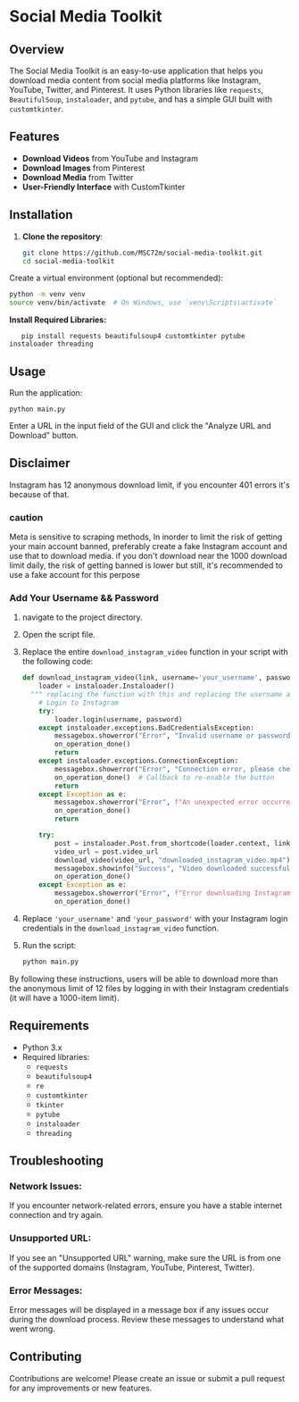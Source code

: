 # Social Media Toolkit

## Overview

The Social Media Toolkit is an easy-to-use application that helps you download media content from social media platforms like Instagram, YouTube, Twitter, and Pinterest. It uses Python libraries like `requests`, `BeautifulSoup`, `instaloader`, and `pytube`, and has a simple GUI built with `customtkinter`.

## Features

- **Download Videos** from YouTube and Instagram
- **Download Images** from Pinterest
- **Download Media** from Twitter
- **User-Friendly Interface** with CustomTkinter

## Installation

1. **Clone the repository**:
   ```sh
   git clone https://github.com/MSC72m/social-media-toolkit.git
   cd social-media-toolkit
   ```
Create a virtual environment (optional but recommended):

```sh
python -m venv venv
source venv/bin/activate  # On Windows, use `venv\Scripts\activate`
```
**Install Required Libraries:**
```
   pip install requests beautifulsoup4 customtkinter pytube instaloader threading
```
## Usage
Run the application:
```
python main.py
```
Enter a URL in the input field of the GUI and click the "Analyze URL and Download" button.


## Disclaimer
 Instagram has 12 anonymous download limit, if you encounter 401 errors it's because of that.
 ### caution
   Meta is sensitive to scraping methods, In inorder to limit the risk of getting your main account banned, preferably create a fake Instagram account and use that to download media. if you don't download near the 1000 download limit daily, the risk of getting banned is lower but still, it's recommended to use a fake account for this perpose
### Add Your Username && Password

1. navigate to the project directory.
2. Open the script file.
3. Replace the entire `download_instagram_video` function in your script with the following code:

    ```python
    def download_instagram_video(link, username='your_username', password='your_password'):
        loader = instaloader.Instaloader()
      """ replacing the function with this and replacing the username and password you won't have 401 error and 12 item rate limit will be lifted to 1000 """
        # Login to Instagram
        try:
            loader.login(username, password)
        except instaloader.exceptions.BadCredentialsException:
            messagebox.showerror("Error", "Invalid username or password.")
            on_operation_done() 
            return
        except instaloader.exceptions.ConnectionException:
            messagebox.showerror("Error", "Connection error, please check your internet connection.")
            on_operation_done()  # Callback to re-enable the button
            return
        except Exception as e:
            messagebox.showerror("Error", f"An unexpected error occurred: {e}")
            on_operation_done()  
            return

        try:
            post = instaloader.Post.from_shortcode(loader.context, link.split('/')[-2])
            video_url = post.video_url
            download_video(video_url, "downloaded_instagram_video.mp4")
            messagebox.showinfo("Success", "Video downloaded successfully.")
            on_operation_done() 
        except Exception as e:
            messagebox.showerror("Error", f"Error downloading Instagram video: {e}")
            on_operation_done() 
    ```

4. Replace `'your_username'` and `'your_password'` with your Instagram login credentials in the `download_instagram_video` function.
5. Run the script:
    ```bash
    python main.py
    ```

By following these instructions, users will be able to download more than the anonymous limit of 12 files by logging in with their Instagram credentials (it will have a 1000-item limit).

## Requirements

- Python 3.x
- Required libraries:
  - `requests`
  - `beautifulsoup4`
  - `re`
  - `customtkinter`
  - `tkinter`
  - `pytube`
  - `instaloader`
  - `threading`

## Troubleshooting

### Network Issues:
If you encounter network-related errors, ensure you have a stable internet connection and try again.

### Unsupported URL:
If you see an "Unsupported URL" warning, make sure the URL is from one of the supported domains (Instagram, YouTube, Pinterest, Twitter).

### Error Messages:
Error messages will be displayed in a message box if any issues occur during the download process. Review these messages to understand what went wrong.

## Contributing
Contributions are welcome! Please create an issue or submit a pull request for any improvements or new features.
